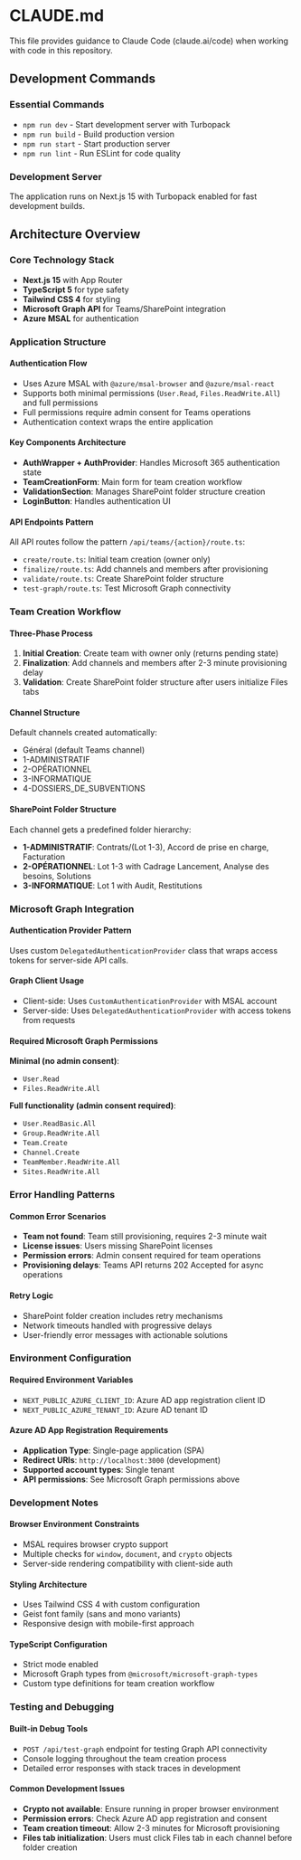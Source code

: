 # CLAUDE.md

This file provides guidance to Claude Code (claude.ai/code) when working with code in this repository.

## Development Commands

### Essential Commands
- `npm run dev` - Start development server with Turbopack
- `npm run build` - Build production version
- `npm run start` - Start production server
- `npm run lint` - Run ESLint for code quality

### Development Server
The application runs on Next.js 15 with Turbopack enabled for fast development builds.

## Architecture Overview

### Core Technology Stack
- **Next.js 15** with App Router
- **TypeScript 5** for type safety
- **Tailwind CSS 4** for styling
- **Microsoft Graph API** for Teams/SharePoint integration
- **Azure MSAL** for authentication

### Application Structure

#### Authentication Flow
- Uses Azure MSAL with `@azure/msal-browser` and `@azure/msal-react`
- Supports both minimal permissions (`User.Read`, `Files.ReadWrite.All`) and full permissions
- Full permissions require admin consent for Teams operations
- Authentication context wraps the entire application

#### Key Components Architecture
- **AuthWrapper + AuthProvider**: Handles Microsoft 365 authentication state
- **TeamCreationForm**: Main form for team creation workflow
- **ValidationSection**: Manages SharePoint folder structure creation
- **LoginButton**: Handles authentication UI

#### API Endpoints Pattern
All API routes follow the pattern `/api/teams/{action}/route.ts`:
- `create/route.ts`: Initial team creation (owner only)
- `finalize/route.ts`: Add channels and members after provisioning
- `validate/route.ts`: Create SharePoint folder structure
- `test-graph/route.ts`: Test Microsoft Graph connectivity

### Team Creation Workflow

#### Three-Phase Process
1. **Initial Creation**: Create team with owner only (returns pending state)
2. **Finalization**: Add channels and members after 2-3 minute provisioning delay
3. **Validation**: Create SharePoint folder structure after users initialize Files tabs

#### Channel Structure
Default channels created automatically:
- Général (default Teams channel)
- 1-ADMINISTRATIF
- 2-OPÉRATIONNEL  
- 3-INFORMATIQUE
- 4-DOSSIERS_DE_SUBVENTIONS

#### SharePoint Folder Structure
Each channel gets a predefined folder hierarchy:
- **1-ADMINISTRATIF**: Contrats/(Lot 1-3), Accord de prise en charge, Facturation
- **2-OPÉRATIONNEL**: Lot 1-3 with Cadrage Lancement, Analyse des besoins, Solutions
- **3-INFORMATIQUE**: Lot 1 with Audit, Restitutions

### Microsoft Graph Integration

#### Authentication Provider Pattern
Uses custom `DelegatedAuthenticationProvider` class that wraps access tokens for server-side API calls.

#### Graph Client Usage
- Client-side: Uses `CustomAuthenticationProvider` with MSAL account
- Server-side: Uses `DelegatedAuthenticationProvider` with access tokens from requests

#### Required Microsoft Graph Permissions
**Minimal (no admin consent)**:
- `User.Read`
- `Files.ReadWrite.All`

**Full functionality (admin consent required)**:
- `User.ReadBasic.All`
- `Group.ReadWrite.All`
- `Team.Create`
- `Channel.Create`
- `TeamMember.ReadWrite.All`
- `Sites.ReadWrite.All`

### Error Handling Patterns

#### Common Error Scenarios
- **Team not found**: Team still provisioning, requires 2-3 minute wait
- **License issues**: Users missing SharePoint licenses
- **Permission errors**: Admin consent required for team operations
- **Provisioning delays**: Teams API returns 202 Accepted for async operations

#### Retry Logic
- SharePoint folder creation includes retry mechanisms
- Network timeouts handled with progressive delays
- User-friendly error messages with actionable solutions

### Environment Configuration

#### Required Environment Variables
- `NEXT_PUBLIC_AZURE_CLIENT_ID`: Azure AD app registration client ID
- `NEXT_PUBLIC_AZURE_TENANT_ID`: Azure AD tenant ID

#### Azure AD App Registration Requirements
- **Application Type**: Single-page application (SPA)
- **Redirect URIs**: `http://localhost:3000` (development)
- **Supported account types**: Single tenant
- **API permissions**: See Microsoft Graph permissions above

### Development Notes

#### Browser Environment Constraints
- MSAL requires browser crypto support
- Multiple checks for `window`, `document`, and `crypto` objects
- Server-side rendering compatibility with client-side auth

#### Styling Architecture
- Uses Tailwind CSS 4 with custom configuration
- Geist font family (sans and mono variants)
- Responsive design with mobile-first approach

#### TypeScript Configuration
- Strict mode enabled
- Microsoft Graph types from `@microsoft/microsoft-graph-types`
- Custom type definitions for team creation workflow

### Testing and Debugging

#### Built-in Debug Tools
- `POST /api/test-graph` endpoint for testing Graph API connectivity
- Console logging throughout the team creation process
- Detailed error responses with stack traces in development

#### Common Development Issues
- **Crypto not available**: Ensure running in proper browser environment
- **Permission errors**: Check Azure AD app registration and consent
- **Team creation timeout**: Allow 2-3 minutes for Microsoft provisioning
- **Files tab initialization**: Users must click Files tab in each channel before folder creation